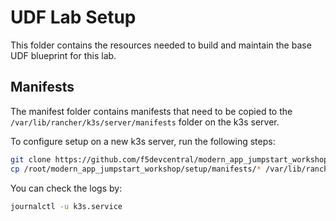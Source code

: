 # UDF Lab Setup

This folder contains the resources needed to build and maintain the base UDF blueprint for this lab.

## Manifests

The manifest folder contains manifests that need to be copied to the
`/var/lib/rancher/k3s/server/manifests` folder on the k3s server.

To configure setup on a new k3s server, run the following steps:

```bash
git clone https://github.com/f5devcentral/modern_app_jumpstart_workshop.git
cp /root/modern_app_jumpstart_workshop/setup/manifests/* /var/lib/rancher/k3s/server/manifests
```

You can check the logs by:

```bash
journalctl -u k3s.service
```
